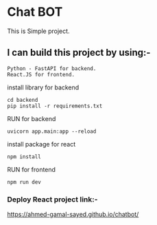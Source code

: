 # Chat BOT
This is Simple project.

## I can build this project by using:-
```
Python - FastAPI for backend.
React.JS for frontend.
```

install library for backend
```
cd backend
pip install -r requirements.txt
```

RUN for backend
```
uvicorn app.main:app --reload
```

install package for react
```
npm install
```

RUN for frontend
```
npm run dev
```

### Deploy React project link:-
https://ahmed-gamal-sayed.github.io/chatbot/